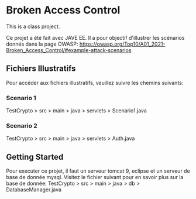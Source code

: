 # Broken Access Control

This is a class project.

Ce projet a été fait avec JAVE EE.
Il a pour objectif d'illustrer les scénarios donnés dans la page OWASP: https://owasp.org/Top10/A01_2021-Broken_Access_Control/#example-attack-scenarios

## Fichiers Illustratifs
Pour accéder aux fichiers illustratifs, veuillez suivre les chemins suivants:
### Scenario 1
  TestCrypto > src > main > java > servlets > Scenario1.java

### Scenario 2
  TestCrypto > src > main > java > servlets > Auth.java

## Getting Started
Pour executer ce projet, il faut un serveur tomcat 9, eclipse et un serveur de base de donnée mysql.
Visitez le fichier suivant pour en savoir plus sur la base de donnée:
  TestCrypto > src > main > java > db > DatabaseManager.java





